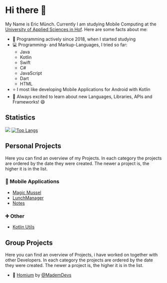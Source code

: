 # Hi there 👋
My Name is Eric Münch. Currently I am studying Mobile Computing at the [University of Applied Sciences in Hof](https://www.hof-university.de/). Here are some facts about me:
- :calendar: Programming actively since 2018, when I started studying
- :computer: Programming- and Markup-Languages, I tried so far: 
    - Java 
    - Kotlin
    - Swift
    - C#
    - JavaScript
    - Dart
    - HTML
- :star: I most like developing Mobile Applications for Android with Kotlin
- :book: Always excited to learn about new Languages, Libraries, APIs and Frameworks! :smile:

## Statistics
[![](https://github-readme-stats.vercel.app/api?username=ericmuench&show_icons=true&hide_title=true&text_color=#D9C08D)](https://github.com/anuraghazra/github-readme-stats)
[![Top Langs](https://github-readme-stats.vercel.app/api/top-langs/?username=ericmuench&text_color=#D9C08D)](https://github.com/anuraghazra/github-readme-stats)

## Personal Projects
Here you can find an overview of my Projects. In each category the projects are ordered by the date they were created. The newer a project is, the higher it is in the list.

### :iphone: Mobile Applications 
- [Magic Mussel](https://github.com/ericmuench/Magic_Mussel)
- [LunchManager](https://github.com/ericmuench/LunchManager)
- [Notes](https://github.com/ericmuench/Notes)
### :heavy_plus_sign: Other
- [Kotlin Utils](https://github.com/ericmuench/KotlinUtils)

## Group Projects
Here you can find an overview of Projects, i have worked on together with other Developers. In each category the projects are ordered by the date they were created. The newer a project is, the higher it is in the list.

- :iphone: [Homium](https://github.com/MademDevs/Homium) by [@MademDevs](https://github.com/MademDevs)

<!--
**ericmuench/ericmuench** is a ✨ _special_ ✨ repository because its `README.md` (this file) appears on your GitHub profile.

Here are some ideas to get you started:

- 🔭 I’m currently working on ...
- 🌱 I’m currently learning ...
- 👯 I’m looking to collaborate on ...
- 🤔 I’m looking for help with ...
- 💬 Ask me about ...
- 📫 How to reach me: ...
- 😄 Pronouns: ...
- ⚡ Fun fact: ...
-->
